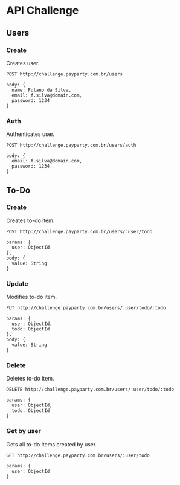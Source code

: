 # API Challenge

## Users

### Create

Creates user.

`POST http://challenge.payparty.com.br/users`

```
body: {
  name: Fulano da Silva,
  email: f.silva@domain.com,
  password: 1234
}
```

### Auth

Authenticates user.

`POST http://challenge.payparty.com.br/users/auth`

```
body: {
  email: f.silva@domain.com,
  password: 1234
}
```

## To-Do

### Create

Creates to-do item.

`POST http://challenge.payparty.com.br/users/:user/todo`

```
params: {
  user: ObjectId
},
body: {
  value: String
}
```

### Update

Modifies to-do item.

`PUT http://challenge.payparty.com.br/users/:user/todo/:todo`

```
params: {
  user: ObjectId,
  todo: ObjectId
},
body: {
  value: String
}
```

### Delete

Deletes to-do item.

`DELETE http://challenge.payparty.com.br/users/:user/todo/:todo`

```
params: {
  user: ObjectId,
  todo: ObjectId
}
```

### Get by user

Gets all to-do items created by user.

`GET http://challenge.payparty.com.br/users/:user/todo`

```
params: {
  user: ObjectId
}
```